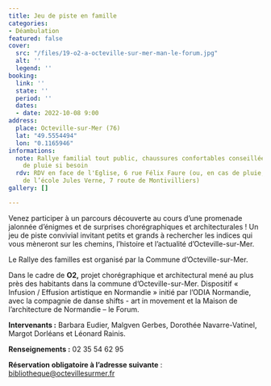 ```yaml
---
title: Jeu de piste en famille
categories:
- Déambulation
featured: false
cover:
  src: "/files/19-o2-a-octeville-sur-mer-man-le-forum.jpg"
  alt: ''
  legend: ''
booking:
  link: ''
  state: ''
  period: ''
  dates:
  - date: 2022-10-08 9:00
address:
  place: Octeville-sur-Mer (76)
  lat: "49.5554494"
  lon: "0.1165946"
informations:
  note: Rallye familial tout public, chaussures confortables conseillées et vêtement
    de pluie si besoin
  rdv: RDV en face de l'Eglise, 6 rue Félix Faure (ou, en cas de pluie, sous le préau
    de l’école Jules Verne, 7 route de Montivilliers)
gallery: []

---
```

Venez participer à un parcours découverte au cours d’une promenade jalonnée d’énigmes et de surprises chorégraphiques et architecturales ! Un jeu de piste convivial invitant petits et grands à rechercher les indices qui vous mèneront sur les chemins, l’histoire et l’actualité d’Octeville-sur-Mer.

Le Rallye des familles est organisé par la Commune d’Octeville-sur-Mer.

Dans le cadre de **O2,** projet chorégraphique et architectural mené au plus près des habitants dans la commune d’Octeville-sur-Mer. Dispositif « Infusion / Effusion artistique en Normandie » initié par l’ODIA Normandie, avec la compagnie de danse shifts - art in movement et la Maison de l’architecture de Normandie – le Forum.

**Intervenants :** Barbara Eudier, Malgven Gerbes, Dorothée Navarre-Vatinel, Margot Dorléans et Léonard Rainis.

**Renseignements :** 02 35 54 62 95

**Réservation obligatoire à l’adresse suivante** : bibliotheque@octevillesurmer.fr